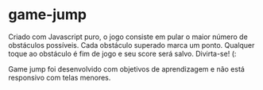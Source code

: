 # game-jump

Criado com Javascript puro, o jogo consiste em pular o maior número de obstáculos possíveis. Cada obstáculo superado marca um ponto. Qualquer toque ao obstáculo é fim de jogo e seu score será salvo. Divirta-se! (:

Game jump foi desenvolvido com objetivos de aprendizagem e não está responsivo com telas menores.

